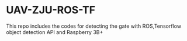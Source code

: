 # UAV-ZJU-ROS-TF
This repo includes the codes for detecting the gate with ROS,Tensorflow object detection API and Raspberry 3B+
